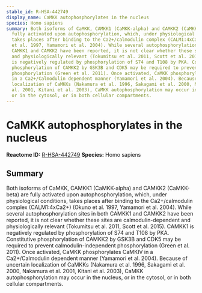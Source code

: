 ```yaml
---
stable_id: R-HSA-442749
display_name: CaMKK autophosphorylates in the nucleus
species: Homo sapiens
summary: Both isoforms of CaMKK, CAMKK1 (CaMKK-alpha) and CAMKK2 (CaMKK-beta) are
  fully activated upon autophosphorylation, which, under physiological conditions,
  takes places after binding to the Ca2+/calmodulin complex (CALM1:4xCa2+) (Okuno
  et al. 1997, Yamamori et al. 2004). While several autophosphorylation sites in both
  CAMKK1 and CAMKK2 have been reported, it is not clear whether these sites are calmodulin-dependent
  and physiologically relevant (Tokumitsu et al. 2011, Scott et al. 2015). CAMKK1
  is negatively regulated by phosphorylation of S74 and T108 by PKA. Constitutive
  phosphorylation of CAMKK2 by GSK3B and CDK5 may be required to prevent calmodulin-independent
  phosphorylation (Green et al. 2011). Once activated, CaMKK phosphorylates CaMKIV
  in a Ca2+/Calmodulin dependent manner (Yamamori et al. 2004). Because of uncertain
  localization of CaMKKs (Nakamura et al. 1996, Sakagami et al. 2000, Nakamura et
  al. 2001, Kitani et al. 2003), CaMKK autophosphorylation may occur in the nucleus,
  or in the cytosol, or in both cellular compartments.
---
```


# CaMKK autophosphorylates in the nucleus
**Reactome ID:** [R-HSA-442749](https://reactome.org/content/detail/R-HSA-442749)
**Species:** Homo sapiens

## Summary

Both isoforms of CaMKK, CAMKK1 (CaMKK-alpha) and CAMKK2 (CaMKK-beta) are fully activated upon autophosphorylation, which, under physiological conditions, takes places after binding to the Ca2+/calmodulin complex (CALM1:4xCa2+) (Okuno et al. 1997, Yamamori et al. 2004). While several autophosphorylation sites in both CAMKK1 and CAMKK2 have been reported, it is not clear whether these sites are calmodulin-dependent and physiologically relevant (Tokumitsu et al. 2011, Scott et al. 2015). CAMKK1 is negatively regulated by phosphorylation of S74 and T108 by PKA. Constitutive phosphorylation of CAMKK2 by GSK3B and CDK5 may be required to prevent calmodulin-independent phosphorylation (Green et al. 2011). Once activated, CaMKK phosphorylates CaMKIV in a Ca2+/Calmodulin dependent manner (Yamamori et al. 2004). Because of uncertain localization of CaMKKs (Nakamura et al. 1996, Sakagami et al. 2000, Nakamura et al. 2001, Kitani et al. 2003), CaMKK autophosphorylation may occur in the nucleus, or in the cytosol, or in both cellular compartments.
